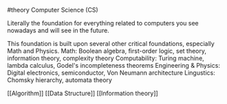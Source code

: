 #theory 
Computer Science (CS)

Literally the foundation for everything related to computers you see nowadays and will see in the future.

This foundation is built upon several other critical foundations, especially Math and Physics.
	Math: Boolean algebra, first-order logic, set theory, information theory, complexity theory
	Computability: Turing machine, lambda calculus, Godel's incompleteness theorems
	Engineering & Physics: Digital electronics, semiconductor, Von Neumann architecture
	Lingustics: Chomsky hierarchy, automata theory
	
[[Algorithm]]
[[Data Structure]]
[[Information theory]]
